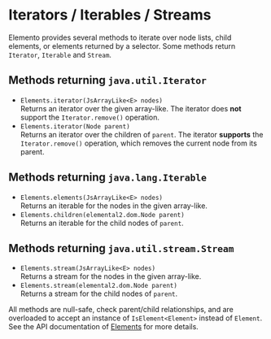 # Iterators / Iterables / Streams

Elemento provides several methods to iterate over node lists, child elements, or elements returned by a selector. Some methods return `Iterator`, `Iterable` and `Stream`.

## Methods returning `java.util.Iterator`

* `Elements.iterator(JsArrayLike<E> nodes)`\
  Returns an iterator over the given array-like. The iterator does **not** support the `Iterator.remove()` operation.
* `Elements.iterator(Node parent)`\
  Returns an iterator over the children of `parent`. The iterator **supports** the `Iterator.remove()` operation, which removes the current node from its parent.

## Methods returning `java.lang.Iterable`

* `Elements.elements(JsArrayLike<E> nodes)`\
  Returns an iterable for the nodes in the given array-like.
* `Elements.children(elemental2.dom.Node parent)`\
  Returns an iterable for the child nodes of `parent`.

## Methods returning `java.util.stream.Stream`

* `Elements.stream(JsArrayLike<E> nodes)`\
  Returns a stream for the nodes in the given array-like.
* `Elements.stream(elemental2.dom.Node parent)`\
  Returns a stream for the child nodes of `parent`.

All methods are null-safe, check parent/child relationships, and are overloaded to accept an instance of `IsElement<Element>` instead of `Element`. See the API documentation of [Elements](https://hal.github.io/elemento/apidocs/org/jboss/elemento/Elements.html) for more details.
